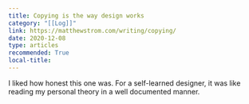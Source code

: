 ```yaml
---
title: Copying is the way design works
category: "[[Log]]"
link: https://matthewstrom.com/writing/copying/
date: 2020-12-08
type: articles
recommended: True
local-title: 
---
```

I liked how honest this one was. For a self-learned designer, it was like reading my personal theory in a well documented manner.
